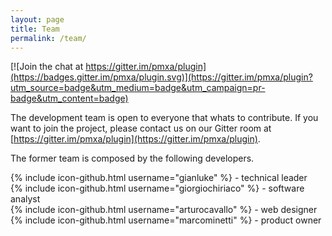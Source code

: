 ```yaml
---
layout: page
title: Team
permalink: /team/
---
```


[![Join the chat at https://gitter.im/pmxa/plugin](https://badges.gitter.im/pmxa/plugin.svg)](https://gitter.im/pmxa/plugin?utm_source=badge&utm_medium=badge&utm_campaign=pr-badge&utm_content=badge)

The development team is open to everyone that whats to contribute.
If you want to join the project, please contact us on our Gitter room at [https://gitter.im/pmxa/plugin](https://gitter.im/pmxa/plugin).

The former team is composed by the following developers.

{% include icon-github.html username="gianluke" %} - technical leader  
{% include icon-github.html username="giorgiochiriaco" %} - software analyst  
{% include icon-github.html username="arturocavallo" %} - web designer  
{% include icon-github.html username="marcominetti" %} - product owner  
